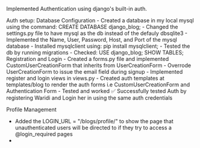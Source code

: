Implemented Authentication using django's built-in auth.

Auth setup:
    Database Configuration
        - Created a database in my local mysql using the command: CREATE DATABASE django_blog;
        - Changed the settings.py file to have mysql as the db instead of the defauly dbsqlite3
        - Implemented the Name, User, Password, Host, and Port of the mysql database
        - Installed mysqlclient using: pip install mysqlclient;
        - Tested the db by running migrations
        - Checked: USE django_blog; SHOW TABLES;
    Registration and Login
        - Created a forms.py file and implemented CustomUserCreationForm that inherits from UserCreationForm
        - Overrode UserCreationForm to issue the email field during signup
        - Implemented register and login views in views.py
        - Created auth templates at templates/blog to render the auth forms i.e CustomUserCreationForm and         Authentication Form
        - Tested and worked
✅ Successfully tested Auth by registering Waridi and Login her in using the same auth credentials

Profile Management
- Added the LOGIN_URL = "/blogs/profile/" to show the page that unauthenticated users will be directed to if they try to access a @login_required pages
- 

